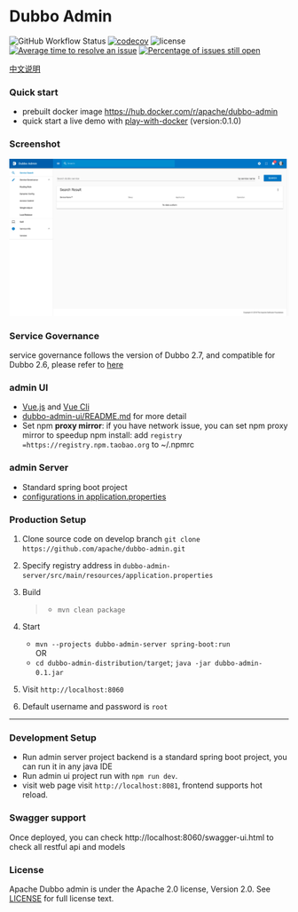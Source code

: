 # Dubbo Admin

![GitHub Workflow Status](https://img.shields.io/github/workflow/status/apache/dubbo-admin/CI)
[![codecov](https://codecov.io/gh/apache/dubbo-admin/branch/develop/graph/badge.svg)](https://codecov.io/gh/apache/dubbo-admin)
![license](https://img.shields.io/github/license/apache/dubbo-admin.svg)
[![Average time to resolve an issue](http://isitmaintained.com/badge/resolution/apache/dubbo-admin.svg)](http://isitmaintained.com/project/apache/dubbo-admin "Average time to resolve an issue")
[![Percentage of issues still open](http://isitmaintained.com/badge/open/apache/dubbo-admin.svg)](http://isitmaintained.com/project/apache/dubbo-admin "Percentage of issues still open")

[中文说明](README_ZH.md)
### Quick start

* prebuilt docker image https://hub.docker.com/r/apache/dubbo-admin
* quick start a live demo with [play-with-docker](https://labs.play-with-docker.com/?stack=https://raw.githubusercontent.com/apache/dubbo-admin/develop/docker/stack.yml#) (version:0.1.0)

### Screenshot

![index](https://raw.githubusercontent.com/apache/dubbo-admin/develop/doc/images/index.png)

### Service Governance  
service governance follows the version of Dubbo 2.7, and compatible for Dubbo 2.6, please refer to [here](https://github.com/apache/dubbo-admin/wiki/The-compatibility-of-service-governance)
### admin UI

- [Vue.js](https://vuejs.org) and [Vue Cli](https://cli.vuejs.org/)
- [dubbo-admin-ui/README.md](dubbo-admin-ui/README.md) for more detail
- Set npm **proxy mirror**: if you have network issue, you can set npm proxy mirror to speedup npm install: add `registry =https://registry.npm.taobao.org` to ~/.npmrc

### admin Server

* Standard spring boot project
* [configurations in application.properties](https://github.com/apache/dubbo-admin/wiki/Dubbo-Admin-configuration)


### Production Setup

1. Clone source code on develop branch `git clone https://github.com/apache/dubbo-admin.git`
2. Specify registry address in `dubbo-admin-server/src/main/resources/application.properties`
3. Build

    > - `mvn clean package`  
4. Start 
    * `mvn --projects dubbo-admin-server spring-boot:run`  
    OR
    * `cd dubbo-admin-distribution/target`;   `java -jar dubbo-admin-0.1.jar`
5. Visit `http://localhost:8060`
6. Default username and password is `root`
---

### Development Setup
* Run admin server project
   backend is a standard spring boot project, you can run it in any java IDE
* Run admin ui project
  run with `npm run dev`.
* visit web page
  visit `http://localhost:8081`, frontend supports hot reload.
  
### Swagger support

Once deployed, you can check http://localhost:8060/swagger-ui.html to check all restful api and models


### License

Apache Dubbo admin is under the Apache 2.0 license, Version 2.0.
See [LICENSE](https://github.com/apache/dubbo-admin/blob/develop/LICENSE) for full license text.
